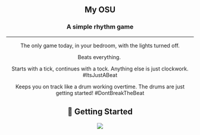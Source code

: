 <h2 align="center">My OSU</h2>
<h3 align="center">A simple rhythm game</h3>

<div align="center">

---

<p align="center">The only game today, in your bedroom, with the lights turned off.

Beats everything. ⁣⁣

Starts with a tick, continues with a tock. Anything else is just clockwork. #ItsJustABeat⁣⁣

Keeps you on track like a drum working overtime. The drums are just getting started! #DontBreakTheBeat⁣⁣
    <br> 
</p>

## 🏁 Getting Started
![](images\readme.png)

